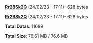 [**Rr2BSk2Q**](/data/Rr2BSk2Q.txt) (24/02/23 - 17:11)- 628 bytes

[**Rr2BSk2Q**](/data/Rr2BSk2Q.txt) (24/02/23 - 17:11)- 628 bytes

**Total Datas**: 11689

**Total Size**: 76.61 MB / 76.6 MB